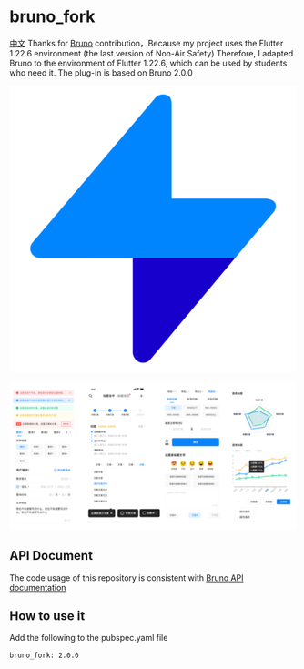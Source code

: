 # bruno_fork
[中文](README.md)
Thanks for [Bruno](https://github.com/LianjiaTech/bruno) contribution，Because my project uses the Flutter 1.22.6 environment (the last version of Non-Air Safety)
Therefore, I adapted Bruno to the environment of Flutter 1.22.6, which can be used by students who need it. The plug-in is based on Bruno 2.0.0

![logo](doc/images/bruno-icon.jpg)

![result](doc/images/bruno-result.png)

## API Document
The code usage of this repository is consistent with [Bruno API documentation](http://bruno.ke.com/)

## How to use it
Add the following to the pubspec.yaml file
``` 
bruno_fork: 2.0.0
```
